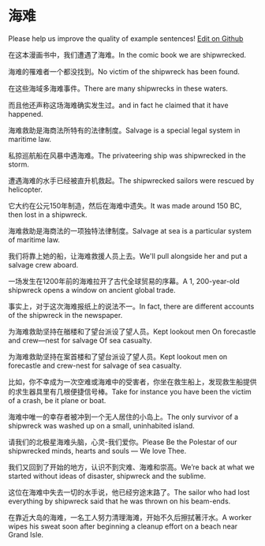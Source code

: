 # 海难

Please help us improve the quality of example sentences! [Edit on Github](https://github.com/jiyushe/jiyu-example-sentence-source/blob/main/chinese/hainan.md)

<p><span class="chinese">在这本漫画书中，我们遭遇了海难。</span><span class="english">In the comic book we are shipwrecked.</span></p>

<p><span class="chinese">海难的罹难者一个都没找到。</span><span class="english">No victim of the shipwreck has been found.</span></p>

<p><span class="chinese">在这些海域多海难事件。</span><span class="english">There are many shipwrecks in these waters.</span></p>

<p><span class="chinese">而且他还声称这场海难确实发生过。</span><span class="english">and in fact he claimed that it have happened.</span></p>

<p><span class="chinese">海难救助是海商法所特有的法律制度。</span><span class="english">Salvage is a special legal system in maritime law.</span></p>

<p><span class="chinese">私掠巡航船在风暴中遇海难。</span><span class="english">The privateering ship was shipwrecked in the storm.</span></p>

<p><span class="chinese">遭遇海难的水手已经被直升机救起。</span><span class="english">The shipwrecked sailors were rescued by helicopter.</span></p>

<p><span class="chinese">它大约在公元150年制造，然后在海难中遗失。</span><span class="english">It was made around 150 BC, then lost in a shipwreck.</span></p>

<p><span class="chinese">海难救助是海商法的一项独特法律制度。</span><span class="english">Salvage at sea is a particular system of maritime law.</span></p>

<p><span class="chinese">我们将靠上她的船，让海难救援人员上去。</span><span class="english">We'll pull alongside her and put a salvage crew aboard.</span></p>

<p><span class="chinese">一场发生在1200年前的海难拉开了古代全球贸易的序幕。</span><span class="english">A 1, 200-year-old shipwreck opens a window on ancient global trade.</span></p>

<p><span class="chinese">事实上，对于这次海难报纸上的说法不一。</span><span class="english">In fact, there are different accounts of the shipwreck in the newspaper.</span></p>

<p><span class="chinese">为海难救助坚持在艏楼和了望台派设了望人员。</span><span class="english">Kept lookout men On forecastle and crew—nest for salvage Of sea casualty.</span></p>

<p><span class="chinese">为海难救助坚持在案首楼和了望台派设了望人员。</span><span class="english">Kept lookout men on forecastle and crew-nest for salvage of sea casualty.</span></p>

<p><span class="chinese">比如，你不幸成为一次空难或海难中的受害者，你坐在救生船上，发现救生船提供的求生器具里有几根便捷信号棒。</span><span class="english">Take for instance you have been the victim of a crash, be it plane or boat.</span></p>

<p><span class="chinese">海难中唯一的幸存者被冲到一个无人居住的小岛上。</span><span class="english">The only survivor of a shipwreck was washed up on a small, uninhabited island.</span></p>

<p><span class="chinese">请我们的北极星海难头脑，心灵-我们爱你。</span><span class="english">Please Be the Polestar of our shipwrecked minds, hearts and souls — We love Thee.</span></p>

<p><span class="chinese">我们又回到了开始的地方，认识不到灾难、海难和崇高。</span><span class="english">We’re back at what we started without ideas of disaster, shipwreck and the sublime.</span></p>

<p><span class="chinese">这位在海难中失去一切的水手说，他已经穷途末路了。</span><span class="english">The sailor who had lost everything by shipwreck said that he was thrown on his beam-ends.</span></p>

<p><span class="chinese">在靠近大岛的海难，一名工人努力清理海滩，开始不久后擦拭著汗水。</span><span class="english">A worker wipes his sweat soon after beginning a cleanup effort on a beach near Grand Isle.</span></p>

